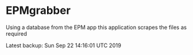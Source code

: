 # EPMgrabber
Using a database from the EPM app this application scrapes the files as required


Latest backup: Sun Sep 22 14:16:01 UTC 2019
